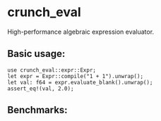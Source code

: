 # crunch_eval
High-performance algebraic expression evaluator.

## Basic usage:
```
use crunch_eval::expr::Expr;
let expr = Expr::compile("1 + 1").unwrap();
let val: f64 = expr.evaluate_blank().unwrap();
assert_eq!(val, 2.0);
```

## Benchmarks:
